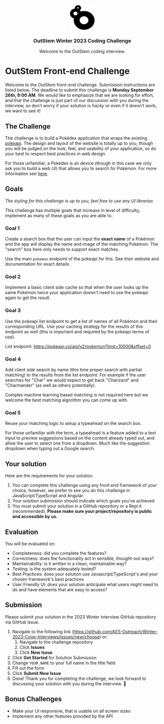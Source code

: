<!-- PROJECT LOGO -->
<br />
<p align="center">
  <a href="https://github.com/AES-Outreach/Winter-2023-Coop-Interviews">
    <img src="outstem_logo_icon.svg" alt="Logo" width="80" height="80">
  </a>

  <h3 align="center">OutStem Winter 2023 Coding Challenge</h3>

  <p align="center">
    Welcome to the OutStem coding interview.
  </p>
</p>

# OutStem Front-end Challenge

Welcome to the OutStem front-end challenge. Submission instructions are listed below. The deadline to submit this challenge is **Monday September 26th, 9:00 AM**. We would like to emphasize that we are looking for effort, and that the challenge is just part of our discussion with you during the interview, so don’t worry if your solution is *hacky* or even if it doesn’t work, we want to see it!

## The Challenge

The challenge is to build a Pokédex application that wraps the existing [pokeapi](https://pokeapi.co/). The design and layout of the website is totally up to you, though you will be judged on the look, feel, and usability of your application, so do your best to respect best practices in web design.

For those unfamiliar, a Pokédex is an device (though in this case we only ask you to build a web UI) that allows you to search for Pokémon. For more information see [here](https://pokemon.fandom.com/wiki/Pok%C3%A9dex).

## Goals

*The styling for this challenge is up to you, feel free to use any UI libraries*

This challenge has multiple goals that increase in level of difficulty, implement as many of these goals as you are able to.

### Goal 1

Create a search box that the user can input the **exact name** of a Pokémon and the app will display the name and image of the matching Pokémon. The "search" box here only needs to support exact matches.

Use the main `pokemon` endpoint of the pokeapi for this. See their website and documentation for exact details.

### Goal 2

Implement a basic client side cache so that when the user looks up the same Pokémon twice your application doesn't need to use the pokeapi again to get the result.

### Goal 3

Use the pokeapi list endpoint to get a list of names of all Pokémon and their corresponding URL. Use your caching strategy for the results of this endpoint as well (this is important and required by the pokeapi terms of use).

List endpoint: https://pokeapi.co/api/v2/pokemon?limit=10000&offset=0

### Goal 4

Add client side search by name (this time proper search with partial matching) to the results from the list endpoint. For example if the user searches for "Char" we would expect to get back "Charizard" and "Charmander" (as well as others potentially).

Complex machine learning based matching is not required here but we welcome the best matching algorithm you can come up with.

### Goal 5

Reuse your matching logic to setup a typeahead on the search box.

For those unfamiliar with the term, a typeahead is a feature added to a text input to preview suggestions based on the content already typed out, and allow the user to select one from a dropdown. Much like the suggestion dropdown when typing out a Google search.

## Your solution

Here are the requirements for your solution.

1. You can complete this challenge using any front end framework of your choice, however, we prefer to see you do this challenge in JavaScript/TypeScript and Angular.
2. Your solution submission should indicate which goals you've achieved
4. You must submit your solution in a GitHub repository or a Repl.it (recommended). **Please make sure your project/repository is public and accessible by us.**

## Evaluation 

You will be evaluated on:
- Completeness: did you complete the features?
- Correctness: does the functionality act in sensible, thought-out ways?
- Maintainability: is it written in a clean, maintainable way?
- Testing: is the system adequately tested?
- Best Practices: does your solution use Javascript/TypeScript's and your chosen framework's best practices
- User Friendly UI: does your solution anticipate what users might need to do and have elements that are easy to access?

## Submission

Please submit your solution in the 2023 Winter interview GitHub repository via GitHub Issue.

1. Navigate to the following link (https://github.com/AES-Outreach/Winter-2023-Coop-Interviews/issues/new/choose) or:
   1. Navigate to the challenge repository
   2. Click **Issues**
   3. Click **New Issue**
2. Click **Get Started** for Solution Submission
3. Change `YOUR_NAME` to your full name in the title field
4. Fill out the form
5. Click **Submit New Issue**
6. Done! Thank you for completing the challenge, we look forward to discussing your solution with you during the interview. 🎉


## Bonus Challenges

- Make your UI responsive, that is usable on all screen sizes
- Implement any other features provided by the API
